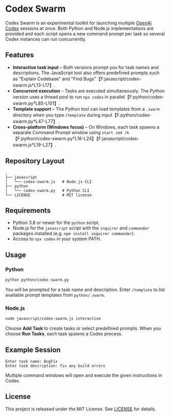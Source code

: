 # Codex Swarm

Codex Swarm is an experimental toolkit for launching multiple [OpenAI Codex](https://platform.openai.com/docs) sessions at once.  Both Python and Node.js implementations are provided and each script opens a new command prompt per task so several Codex instances can run concurrently.

## Features

* **Interactive task input** – Both versions prompt you for task names and descriptions.  The JavaScript tool also offers predefined prompts such as "Explain Codebase" and "Find Bugs"【F:javascript/codex-swarm.js†L13-L17】.
* **Concurrent execution** – Tasks are executed simultaneously.  The Python version uses a thread pool to run `npx codex` in parallel【F:python/codex-swarm.py†L85-L101】.
* **Template support** – The Python tool can load templates from a `.swarm` directory when you type `/template` during input【F:python/codex-swarm.py†L47-L77】.
* **Cross‑platform (Windows focus)** – On Windows, each task spawns a separate Command Prompt window using `start cmd /k`【F:python/codex-swarm.py†L16-L24】【F:javascript/codex-swarm.js†L19-L27】.

## Repository Layout

```
.
├── javascript
│   └── codex-swarm.js   # Node.js CLI
├── python
│   └── codex-swarm.py   # Python CLI
└── LICENSE              # MIT license
```

## Requirements

* Python 3.8 or newer for the `python` script.
* Node.js for the `javascript` script with the `inquirer` and `commander` packages installed (e.g. `npm install inquirer commander`).
* Access to `npx codex` in your system PATH.

## Usage

### Python

```bash
python python/codex-swarm.py
```
You will be prompted for a task name and description. Enter `/template` to list available prompt templates from `python/.swarm`.

### Node.js

```bash
node javascript/codex-swarm.js interactive
```
Choose **Add Task** to create tasks or select predefined prompts. When you choose **Run Tasks**, each task spawns a Codex process.

## Example Session

```
Enter task name: BugFix
Enter task description: fix any build errors
```
Multiple command windows will open and execute the given instructions in Codex.

## License

This project is released under the MIT License. See [LICENSE](LICENSE) for details.
